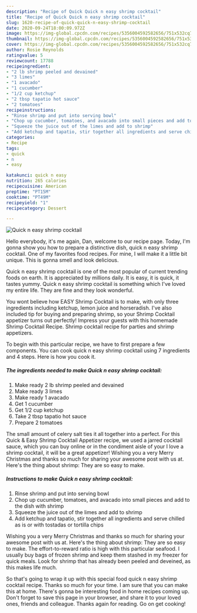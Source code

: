 ```yaml
---
description: "Recipe of Quick Quick n easy shrimp cocktail"
title: "Recipe of Quick Quick n easy shrimp cocktail"
slug: 1620-recipe-of-quick-quick-n-easy-shrimp-cocktail
date: 2020-09-24T18:00:09.972Z
image: https://img-global.cpcdn.com/recipes/5356004592582656/751x532cq70/quick-n-easy-shrimp-cocktail-recipe-main-photo.jpg
thumbnail: https://img-global.cpcdn.com/recipes/5356004592582656/751x532cq70/quick-n-easy-shrimp-cocktail-recipe-main-photo.jpg
cover: https://img-global.cpcdn.com/recipes/5356004592582656/751x532cq70/quick-n-easy-shrimp-cocktail-recipe-main-photo.jpg
author: Rosie Reynolds
ratingvalue: 5
reviewcount: 17788
recipeingredient:
- "2 lb shrimp peeled and devained"
- "3 limes"
- "1 avacado"
- "1 cucumber"
- "1/2 cup ketchup"
- "2 tbsp tapatio hot sauce"
- "2 tomatoes"
recipeinstructions:
- "Rinse shrimp and put into serving bowl"
- "Chop up cucumber, tomatoes, and avacado into small pieces and add to the dish with shrimp"
- "Squeeze the juice out of the limes and add to shrimp"
- "Add ketchup and tapatio, stir together all ingredients and serve chilled as is or with tostadas or tortilla chips"
categories:
- Recipe
tags:
- quick
- n
- easy

katakunci: quick n easy 
nutrition: 265 calories
recipecuisine: American
preptime: "PT15M"
cooktime: "PT49M"
recipeyield: "1"
recipecategory: Dessert

---
```



![Quick n easy shrimp cocktail](https://img-global.cpcdn.com/recipes/5356004592582656/751x532cq70/quick-n-easy-shrimp-cocktail-recipe-main-photo.jpg)

Hello everybody, it's me again, Dan, welcome to our recipe page. Today, I'm gonna show you how to prepare a distinctive dish, quick n easy shrimp cocktail. One of my favorites food recipes. For mine, I will make it a little bit unique. This is gonna smell and look delicious.

Quick n easy shrimp cocktail is one of the most popular of current trending foods on earth. It is appreciated by millions daily. It is easy, it is quick, it tastes yummy. Quick n easy shrimp cocktail is something which I've loved my entire life. They are fine and they look wonderful.

You wont believe how EASY Shrimp Cocktail is to make, with only three ingredients including ketchup, lemon juice and horseradish. I&#39;ve also included tip for buying and preparing shrimp, so your Shrimp Cocktail appetizer turns out perfectly! Impress your guests with this homemade Shrimp Cocktail Recipe. Shrimp cocktail recipe for parties and shrimp appetizers.


To begin with this particular recipe, we have to first prepare a few components. You can cook quick n easy shrimp cocktail using 7 ingredients and 4 steps. Here is how you cook it.

<!--inarticleads1-->

##### The ingredients needed to make Quick n easy shrimp cocktail:

1. Make ready 2 lb shrimp peeled and devained
1. Make ready 3 limes
1. Make ready 1 avacado
1. Get 1 cucumber
1. Get 1/2 cup ketchup
1. Take 2 tbsp tapatio hot sauce
1. Prepare 2 tomatoes


The small amount of celery salt ties it all together into a perfect. For this Quick &amp; Easy Shrimp Cocktail Appetizer recipe, we used a jarred cocktail sauce, which you can buy online or in the condiment aisle of your I love a shrimp cocktail, it will be a great appetizer! Wishing you a very Merry Christmas and thanks so much for sharing your awesome post with us at. Here&#39;s the thing about shrimp: They are so easy to make. 

<!--inarticleads2-->

##### Instructions to make Quick n easy shrimp cocktail:

1. Rinse shrimp and put into serving bowl
1. Chop up cucumber, tomatoes, and avacado into small pieces and add to the dish with shrimp
1. Squeeze the juice out of the limes and add to shrimp
1. Add ketchup and tapatio, stir together all ingredients and serve chilled as is or with tostadas or tortilla chips


Wishing you a very Merry Christmas and thanks so much for sharing your awesome post with us at. Here&#39;s the thing about shrimp: They are so easy to make. The effort-to-reward ratio is high with this particular seafood. I usually buy bags of frozen shrimp and keep them stashed in my freezer for quick meals. Look for shrimp that has already been peeled and deveined, as this makes life much. 

So that's going to wrap it up with this special food quick n easy shrimp cocktail recipe. Thanks so much for your time. I am sure that you can make this at home. There's gonna be interesting food in home recipes coming up. Don't forget to save this page in your browser, and share it to your loved ones, friends and colleague. Thanks again for reading. Go on get cooking!
